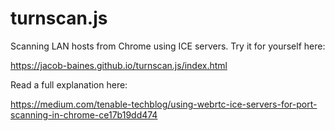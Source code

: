 # turnscan.js
Scanning LAN hosts from Chrome using ICE servers. Try it for yourself here:

https://jacob-baines.github.io/turnscan.js/index.html

Read a full explanation here:

https://medium.com/tenable-techblog/using-webrtc-ice-servers-for-port-scanning-in-chrome-ce17b19dd474
